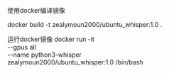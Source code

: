 使用docker编译镜像

docker build -t zealymoun2000/ubuntu_whisper:1.0 .

运行docker镜像
docker run -it \
    --gpus all \
    --name python3-whisper \
zealymoun2000/ubuntu_whisper:1.0 /bin/bash


